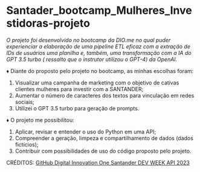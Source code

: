# Santader_bootcamp_Mulheres_Investidoras-projeto
*O projeto foi desenvolvido no bootcamp da DIO.me no qual puder experienciar a elaboração de uma pipeline ETL eficaz com a  extração de IDs de usuários uma planilha e, também, uma transformação com a IA do GPT 3.5 turbo ( ressalto que o instrutor utilizou o GPT-4) da OpenAI.*

:diamonds: Diante do proposto pelo projeto no bootcamp, as minhas escolhas foram:
1. Visualizar uma campanha de marketing com o objetivo de cativas clientes mulheres para investir com a SANTANDER;
2. Aumentar o número de caracteres dos textos para vinculação em redes sociais;
3. Utilizei o GPT 3.5 turbo para geração de prompts.

:diamonds: O projeto me possibilitou:
1. Aplicar, revisar e entender o uso do Python em uma API;
2. Compreender a geração, limpeza e compartilhamento de dados (dados fictícios);
3. Contribuir com possibilidades de uso do código proposto pelo projeto.


CRÉDITOS: [GitHub Digital Innovation One Santander DEV WEEK API 2023](github.com/digitalinnovationone/santander-dev-week-2023-api)

